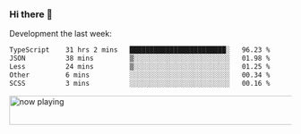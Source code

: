 ### Hi there 👋

Development the last week:
<!--START_SECTION:waka-->

```txt
TypeScript    31 hrs 2 mins   ████████████████████████░   96.23 %
JSON          38 mins         ▒░░░░░░░░░░░░░░░░░░░░░░░░   01.98 %
Less          24 mins         ▒░░░░░░░░░░░░░░░░░░░░░░░░   01.25 %
Other         6 mins          ░░░░░░░░░░░░░░░░░░░░░░░░░   00.34 %
SCSS          3 mins          ░░░░░░░░░░░░░░░░░░░░░░░░░   00.16 %
```

<!--END_SECTION:waka-->

<!--
**JASONPANGGO/jasonpanggo** is a ✨ _special_ ✨ repository because its `README.md` (this file) appears on your GitHub profile.

Here are some ideas to get you started:

- 🔭 I’m currently working on ...
- 🌱 I’m currently learning ...
- 👯 I’m looking to collaborate on ...
- 🤔 I’m looking for help with ...
- 💬 Ask me about ...
- 📫 How to reach me: ...
- 😄 Pronouns: ...
- ⚡ Fun fact: ...
-->

<a href="https://volt.fm/user/q8yd9e79csfr57rt" target="_blank"><img src="https://spotify-badge-egoist.vercel.app/api/now-playing" width="540" height="52" alt="now playing"></a>

